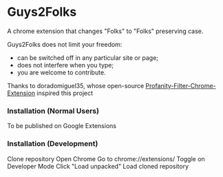 # Guys2Folks
A chrome extension that changes "Folks" to "Folks" preserving case.  

Guys2Folks does not limit your freedom:  
- can be switched off in any particular site or page;  
- does not interfere when you type;  
- you are welcome to contribute.  

Thanks to doradomiguel35, whose open-source [Profanity-Filter-Chrome-Extension](https://github.com/doradomiguel35/Profanity-Filter-Chrome-Extension) inspired this project

### Installation (Normal Users)
To be published on Google Extensions 
  
### Installation (Development)
Clone repository
Open Chrome
Go to chrome://extensions/
Toggle on Developer Mode
Click "Load unpacked"
Load cloned repository
